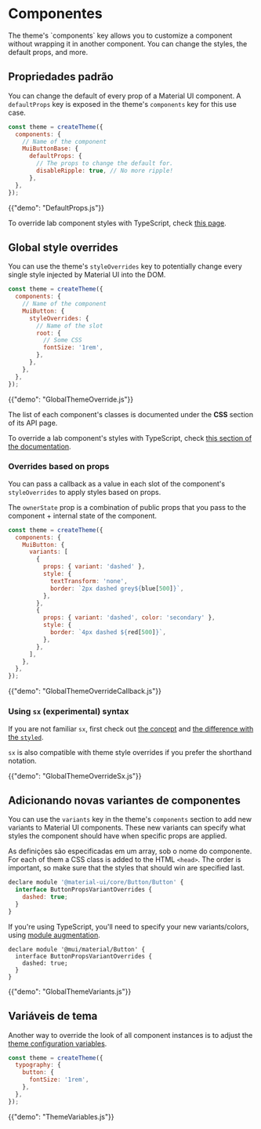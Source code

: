 # Componentes

<p class="description">The theme's `components` key allows you to customize a component without wrapping it in another component. You can change the styles, the default props, and more.</p>

## Propriedades padrão

You can change the default of every prop of a Material UI component. A `defaultProps` key is exposed in the theme's `components` key for this use case.

```js
const theme = createTheme({
  components: {
    // Name of the component
    MuiButtonBase: {
      defaultProps: {
        // The props to change the default for.
        disableRipple: true, // No more ripple!
      },
  },
});
```

{{"demo": "DefaultProps.js"}}

To override lab component styles with TypeScript, check [this page](/material-ui/about-the-lab/#typescript).

## Global style overrides

You can use the theme's `styleOverrides` key to potentially change every single style injected by Material UI into the DOM.

```js
const theme = createTheme({
  components: {
    // Name of the component
    MuiButton: {
      styleOverrides: {
        // Name of the slot
        root: {
          // Some CSS
          fontSize: '1rem',
        },
      },
    },
  },
});
```

{{"demo": "GlobalThemeOverride.js"}}

The list of each component's classes is documented under the **CSS** section of its API page.

To override a lab component's styles with TypeScript, check [this section of the documentation](/material-ui/about-the-lab/#typescript).

### Overrides based on props

You can pass a callback as a value in each slot of the component's `styleOverrides` to apply styles based on props.

The `ownerState` prop is a combination of public props that you pass to the component + internal state of the component.

```js
const theme = createTheme({
  components: {
    MuiButton: {
      variants: [
        {
          props: { variant: 'dashed' },
          style: {
            textTransform: 'none',
            border: `2px dashed grey${blue[500]}`,
          },
        },
        {
          props: { variant: 'dashed', color: 'secondary' },
          style: {
            border: `4px dashed ${red[500]}`,
          },
        },
      ],
    },
  },
});
```

{{"demo": "GlobalThemeOverrideCallback.js"}}

### Using `sx` (experimental) syntax

If you are not familiar `sx`, first check out [the concept](/system/the-sx-prop/) and [the difference with the `styled`](/system/styled/#difference-with-the-sx-prop).

`sx` is also compatible with theme style overrides if you prefer the shorthand notation.

{{"demo": "GlobalThemeOverrideSx.js"}}

## Adicionando novas variantes de componentes

You can use the `variants` key in the theme's `components` section to add new variants to Material UI components. These new variants can specify what styles the component should have when specific props are applied.

As definições são especificadas em um array, sob o nome do componente. For each of them a CSS class is added to the HTML `<head>`. The order is important, so make sure that the styles that should win are specified last.

```js
declare module '@material-ui/core/Button/Button' {
  interface ButtonPropsVariantOverrides {
    dashed: true;
  }
}
```

If you're using TypeScript, you'll need to specify your new variants/colors, using [module augmentation](https://www.typescriptlang.org/docs/handbook/declaration-merging.html#module-augmentation).

<!-- Tested with packages/mui-material/test/typescript/augmentation/themeComponents.spec.ts -->

```tsx
declare module '@mui/material/Button' {
  interface ButtonPropsVariantOverrides {
    dashed: true;
  }
}
```

{{"demo": "GlobalThemeVariants.js"}}

## Variáveis de tema

Another way to override the look of all component instances is to adjust the [theme configuration variables](/material-ui/customization/theming/#theme-configuration-variables).

```js
const theme = createTheme({
  typography: {
    button: {
      fontSize: '1rem',
    },
  },
});
```

{{"demo": "ThemeVariables.js"}}
